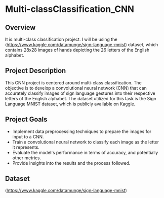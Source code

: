 # Multi-classClassification_CNN


## Overview
It is multi-class classification project. I will be using the (https://www.kaggle.com/datamunge/sign-language-mnist) dataset, which contains 28x28 images of hands depicting the 26 letters of the English alphabet.

## Project Description
This CNN project is centered around multi-class classification. The objective is to develop a convolutional neural network (CNN) that can accurately classify images of sign language gestures into their respective letters of the English alphabet. The dataset utilized for this task is the Sign Language MNIST dataset, which is publicly available on Kaggle.

## Project Goals
- Implement data preprocessing techniques to prepare the images for input to a CNN.
- Train a convolutional neural network to classify each image as the letter it represents.
- Evaluate the model's performance in terms of accuracy, and potentially other metrics.
- Provide insights into the results and the process followed.

## Dataset
(https://www.kaggle.com/datamunge/sign-language-mnist)

